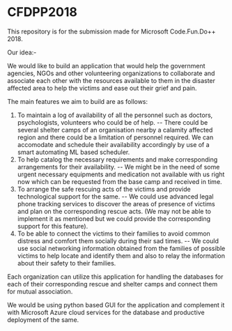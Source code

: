 # CFDPP2018
This repository is for the submission made for Microsoft Code.Fun.Do++ 2018.

Our idea:-

We would like to build an application that would help the government agencies, NGOs and other volunteering organizations to collaborate and associate each other with the resources available to them in the disaster affected area to help the victims and ease out their grief and pain.

The main features we aim to build are as follows:
1) To maintain a log of availability of all the personnel such as doctors, psychologists, volunteers who could be of help.
	-- There could be several shelter camps of an organisation nearby a calamity affected region and there could be a limitation of personnel required. We can accomodate and schedule their availability accordingly by use of a smart automating ML based scheduler.
2) To help catalog the necessary requirements and make corresponding arrangements for their availability.
	--  We might be in the need of some urgent necessary equipments and medication not available with us right now which can be requested from the base camp and received in time.
3) To arrange the safe rescuing acts of the victims and provide technological support for the same.
	--  We could use advanced legal phone tracking services to discover the areas of presence of victims and plan on the corresponding rescue acts. (We may not be able to implement it as mentioned but we could provide the corresponding support for this feature).
4) To be able to connect the victims to their families to avoid common distress and comfort them socially during their sad times.
	-- We could use social networking information obtained from the families of possible victims to help locate and identify them and also to relay the information about their safety to their families.

Each organization can utilize this application for handling the databases for each of their corresponding rescue and shelter camps and connect them for mutual association.


We would be using python based GUI for the application and complement it with Microsoft Azure cloud services for the database and productive deployment of the same.




